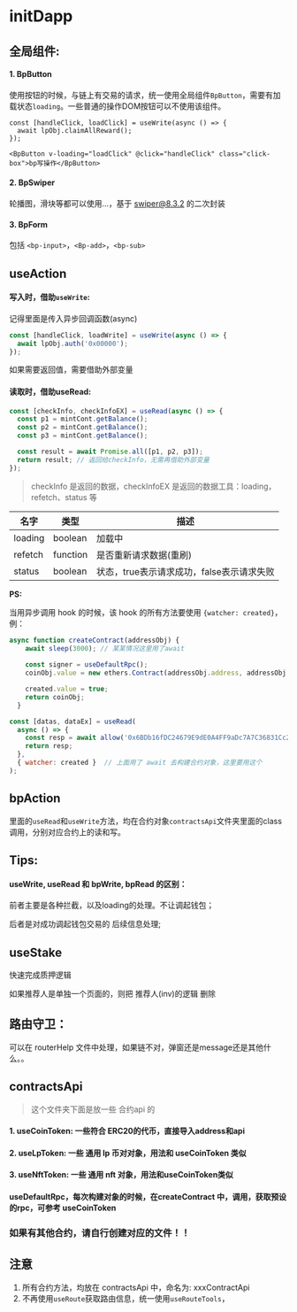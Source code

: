 # initDapp

## 全局组件:

#### 1. BpButton

使用按钮的时候，与链上有交易的请求，统一使用全局组件```BpButton```，需要有加载状态```loading```。一些普通的操作DOM按钮可以不使用该组件。

```vue
const [handleClick, loadClick] = useWrite(async () => {
  await lpObj.claimAllReward();
});

<BpButton v-loading="loadClick" @click="handleClick" class="click-box">bp写操作</BpButton>
```

#### 2. BpSwiper

轮播图，滑块等都可以使用...，基于 swiper@8.3.2 的二次封装



#### 3. BpForm

包括 ```<bp-input>```，```<Bp-add>```，```<bp-sub>```



## useAction

#### 写入时，借助```useWrite```:

记得里面是传入异步回调函数(async)

```js
const [handleClick, loadWrite] = useWrite(async () => {
  await lpObj.auth('0x00000');
});
```

如果需要返回值，需要借助外部变量

#### 读取时，借助useRead:

```js
const [checkInfo, checkInfoEX] = useRead(async () => {
  const p1 = mintCont.getBalance();
  const p2 = mintCont.getBalance();
  const p3 = mintCont.getBalance();

  const result = await Promise.all([p1, p2, p3]);
  return result; // 返回给checkInfo，无需再借助外部变量
});
```

> checkInfo 是返回的数据，checkInfoEX 是返回的数据工具：loading，refetch、status 等



| 名字    | 类型     | 描述                                      |
| ------- | -------- | ----------------------------------------- |
| loading | boolean  | 加载中                                    |
| refetch | function | 是否重新请求数据(重刷)                    |
| status  | boolean  | 状态，true表示请求成功，false表示请求失败 |



**PS:**

当用异步调用 hook 的时候，该 hook 的所有方法要使用 ```{watcher: created}```，例：

```js
async function createContract(addressObj) {
    await sleep(3000); // 某某情况这里用了await
    
    const signer = useDefaultRpc();
    coinObj.value = new ethers.Contract(addressObj.address, addressObj.abi, signer);

    created.value = true;
    return coinObj;
  }

```

```js
const [datas, dataEx] = useRead(
  async () => {
    const resp = await allow('0x6BDb16fDC24679E9dE0A4FF9aDc7A7C36831Cc21'),
    return resp;
  },
  { watcher: created }  // 上面用了 await 去构建合约对象，这里要用这个
);
```





## bpAction

里面的```useRead```和```useWrite```方法，均在合约对象```contractsApi```文件夹里面的class调用，分别对应合约上的读和写。



## Tips:

#### useWrite, useRead 和 bpWrite, bpRead 的区别：

前者主要是各种拦截，以及loading的处理。不让调起钱包；

后者是对成功调起钱包交易的 后续信息处理;



## useStake

快速完成质押逻辑

如果推荐人是单独一个页面的，则把 推荐人(inv)的逻辑 删除


## 路由守卫：

可以在 routerHelp 文件中处理，如果链不对，弹窗还是message还是其他什么。。



## contractsApi

>  这个文件夹下面是放一些 合约api 的

#### 1. useCoinToken: 一些符合 ERC20的代币，直接导入address和api

#### 2. useLpToken: 一些 **通用** lp 币对对象，用法和 useCoinToken 类似

#### 3. useNftToken: 一些 **通用** nft 对象，用法和useCoinToken类似

#### useDefaultRpc，每次构建对象的时候，在**createContract** 中，调用，获取预设的rpc，可参考 useCoinToken

### 如果有其他合约，请自行创建对应的文件！！



## 注意

1. 所有合约方法，均放在 contractsApi 中，命名为: xxxContractApi
2. 不再使用```useRoute```获取路由信息，统一使用```useRouteTools```，



